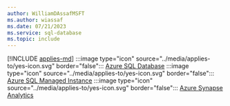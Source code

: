 ```yaml
---
author: WilliamDAssafMSFT
ms.author: wiassaf
ms.date: 07/21/2023
ms.service: sql-database
ms.topic: include
---
```


[!INCLUDE [applies-md](applies-md.md)] :::image type="icon" source="../media/applies-to/yes-icon.svg" border="false"::: [Azure SQL Database](/sql/sql-server/sql-docs-navigation-guide#applies-to) :::image type="icon" source="../media/applies-to/yes-icon.svg" border="false"::: [Azure SQL Managed Instance](/sql/sql-server/sql-docs-navigation-guide#applies-to)  :::image type="icon" source="../media/applies-to/yes-icon.svg" border="false":::  [Azure Synapse Analytics](/sql/sql-server/sql-docs-navigation-guide#applies-to)